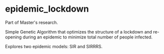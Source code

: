 # epidemic_lockdown
Part of Master's research.

Simple Genetic Algorithm that optimizes the structure of a lockdown and re-opening during an epidemic to minimize total number of people infected.

Explores two epidemic models: SIR and SIRRRS.
